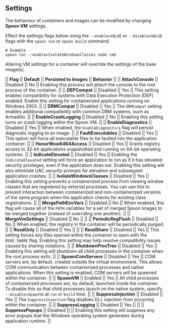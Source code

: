 ## Settings

The behaviour of containers and images can be modified by changing **Spoon VM** settings.

Effect the settings flags below using the `--enable=VALUE` or `--disable=VALUE` flags with the `spoon run` or `spoon build` command.

    # Example
    spoon run --enable=IsolateWindowsClasses node cmd

Altering VM settings for a container will override the settings of the base image(s).

|| **Flag** || **Default** || **Persisted to Images** || **Behavior** ||
|| **AttachConsole** || Disabled || No || Enabling this process will attach the console to the root process of the container. ||
|| **DEPCompat** || Disabled || Yes || This setting enables compatibility for systems with Data Execution Protection (DEP) enabled. Enable this setting for containerized applications running on Windows 2003. ||
|| **DRMCompat** || Disabled || Yes || The `DRMCompat` setting enables additional compatibility with common DRM systems, such as Armadillo. ||
|| **EnableCrashLogging** || Disabled || No || Enabling this setting turns on crash logging within the Spoon VM. ||
|| **EnableDiagnostics** || Disabled || Yes || When enabled, the `EnableDiagnostics` flag will persist diagnostic logging to an image. ||
|| **FaultExecutables** || Disabled || Yes || This option will force all executable files to be faulted into the application container. ||
|| **HonorWow6464Access** || Disabled || Yes || Grants registry access to 32-bit applications snapshotted and running on 64-bit operating systems. ||
|| **IndicateElevated** || Disabled || Yes || Enabling the `IndicateElevated` setting will force an application to run as if it has elevated security privileges, even if the application does not. Enabling this setting will also eliminate UAC security prompts for elevation and subsequent application crashes. ||
|| **IsolateWindowsClasses** || Disabled || Yes || Enabling this setting prevents a containerized process from viewing window classes that are registered by external processes. You can use this to prevent interaction between containerized and non-containerized versions of the same program when the application checks for existing class registrations. ||
|| **MergePathEnvVars** || Disabled || No || When enabled, this flag will cause all of the `PATH` variables for a set of merged Spoon images to be merged together (instead of overriding one another). ||
|| **MergeVmSettings** || Disabled || No ||  ||
|| **PeriodicRegFlush** || Disabled || No || When enabled, the registry in the container will be periodically purged. ||
|| **ReadOnly** || Disabled || Yes ||  ||
|| **ReadShare** || Disabled || Yes || This setting forces any files opened within the container to open with the `READ_SHARE` flag. Enabling this setting may help resolve compatibility issues caused by sharing violations. ||
|| **ShutdownProcTree** || Disabled || Yes || Enabling this setting will shutdown all child processes in the container when the root process exits. ||
|| **SpawnComServers** || Disabled || Yes || COM servers are, by default, created outside the virtual environment. This allows COM communication between containerized processes and native applications. When this setting is enabled, COM servers will be spawned within the container. ||
|| **SpawnVM** || Enabled || Yes || All child processes of containerized processes are, by default, launched inside the container. To disable this so that child processes launch on the native system, specify `--disable=SpawnVm` at `run` or `build` time. ||
|| **SuppressInjection** || Disabled || Yes || The `SuppressInjection` flag disables DLL injection from occurring within the container. ||
|| **SuppressLogging** || Disabled || Yes ||  ||
|| **SuppressPopups** || Disabled ||  || Enabling this setting will suppress any error popups that the Windows operating system generates during application runtime. ||